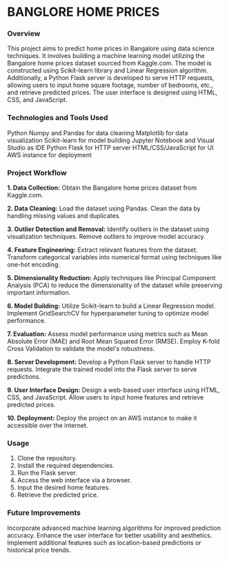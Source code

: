# BANGLORE HOME PRICES

### Overview

This project aims to predict home prices in Bangalore using data science techniques. It involves building a machine learning model utilizing the Bangalore home prices dataset sourced from Kaggle.com. The model is constructed using Scikit-learn library and Linear Regression algorithm. Additionally, a Python Flask server is developed to serve HTTP requests, allowing users to input home square footage, number of bedrooms, etc., and retrieve predicted prices. The user interface is designed using HTML, CSS, and JavaScript.

### Technologies and Tools Used

Python
Numpy and Pandas for data cleaning
Matplotlib for data visualization
Scikit-learn for model building
Jupyter Notebook and Visual Studio as IDE
Python Flask for HTTP server
HTML/CSS/JavaScript for UI
AWS instance for deployment

### Project Workflow

**1. Data Collection:**
    Obtain the Bangalore home prices dataset from Kaggle.com.

**2. Data Cleaning:**
    Load the dataset using Pandas.
    Clean the data by handling missing values and duplicates.

**3. Outlier Detection and Removal:**
    Identify outliers in the dataset using visualization techniques.
    Remove outliers to improve model accuracy.

**4. Feature Engineering:**
    Extract relevant features from the dataset.
    Transform categorical variables into numerical format using techniques like one-hot encoding.

**5. Dimensionality Reduction:**
    Apply techniques like Principal Component Analysis (PCA) to reduce the dimensionality of the dataset while preserving important information.

**6. Model Building:**
    Utilize Scikit-learn to build a Linear Regression model.
    Implement GridSearchCV for hyperparameter tuning to optimize model performance.

**7. Evaluation:**
    Assess model performance using metrics such as Mean Absolute Error (MAE) and Root Mean Squared Error (RMSE).
    Employ K-fold Cross Validation to validate the model's robustness.

**8. Server Development:**
    Develop a Python Flask server to handle HTTP requests.
    Integrate the trained model into the Flask server to serve predictions.

**9. User Interface Design:**
    Design a web-based user interface using HTML, CSS, and JavaScript.
    Allow users to input home features and retrieve predicted prices.

**10. Deployment:**
    Deploy the project on an AWS instance to make it accessible over the internet.

### Usage

1. Clone the repository.
2. Install the required dependencies.
3. Run the Flask server.
4. Access the web interface via a browser.
5. Input the desired home features.
6. Retrieve the predicted price.

### Future Improvements

Incorporate advanced machine learning algorithms for improved prediction accuracy.
Enhance the user interface for better usability and aesthetics.
Implement additional features such as location-based predictions or historical price trends.
